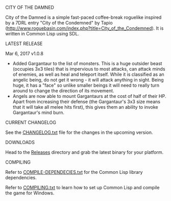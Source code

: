 CITY OF THE DAMNED

City of the Damned is a simple fast-paced coffee-break roguelike inspired by a 7DRL entry "City of the Condemned" by Tapio (http://www.roguebasin.com/index.php?title=City_of_the_Condemned). 
It is written in Common Lisp using SDL.

LATEST RELEASE

Mar 6, 2017 v1.0.8

- Added Gargantaur to the list of monsters. This is a huge outsider beast (occupies 3x3 tiles) that is impervious to most attacks, can attack minds of enemies, as well as heal and teleport itself. While it is classified as an angelic being, do not get it wrong - it will attack anything in sight. Being huge, it has a "face" so unlike smaller beings it will need to really turn around to change the direction of its movement.
- Angels are now able to mount Gargantaurs at the cost of half of their HP. Apart from increasing their defense (the Gargantaur's 3x3 size means that it will take all melee hits first), this gives them an ability to invoke Gargantaur's mind burn.

CURRENT CHANGELOG

See the [CHANGELOG.txt](https://github.com/gwathlobal/CotD/blob/master/CHANGELOG.txt) file for the changes in the upcoming version.

DOWNLOADS

Head to the [Releases](https://github.com/gwathlobal/CotD/releases) directory and grab the latest binary for your platform.

COMPILING

Refer to [COMPILE-DEPENDECIES.txt](https://github.com/gwathlobal/CotD/blob/master/COMPILE-DEPENDECIES.txt) for the Common Lisp library dependencies.

Refer to [COMPILING.txt](https://github.com/gwathlobal/CotD/blob/master/COMPILING.txt) to learn how to set up Common Lisp and compile the game for Windows.